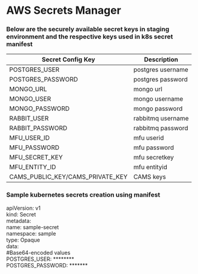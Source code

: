 # **AWS Secrets Manager**

### **Below are the securely available secret keys in staging environment and the respective keys used in k8s secret manifest**

Secret Config Key                 |Description     
----------------------------------|-----------------
POSTGRES_USER                     |postgres username 
POSTGRES_PASSWORD                 |postgres password 
MONGO_URL                         |mongo url         
MONGO_USER                        |mongo username    
MONGO_PASSWORD                    |mongo password    
RABBIT_USER                       |rabbitmq username 
RABBIT_PASSWORD                   |rabbitmq password 
MFU_USER_ID                       |mfu userid        
MFU_PASSWORD                      |mfu password      
MFU_SECRET_KEY                    |mfu secretkey     
MFU_ENTITY_ID                     |mfu entityid      
CAMS_PUBLIC_KEY/CAMS_PRIVATE_KEY  |CAMS keys         


### **Sample kubernetes secrets creation using manifest**

apiVersion: v1  
kind: Secret  
metadata:  
    name: sample-secret  
    namespace: sample  
type: Opaque  
data:  
   #Base64-encoded values  
    POSTGRES_USER: ********  
    POSTGRES_PASSWORD: *******  
  
